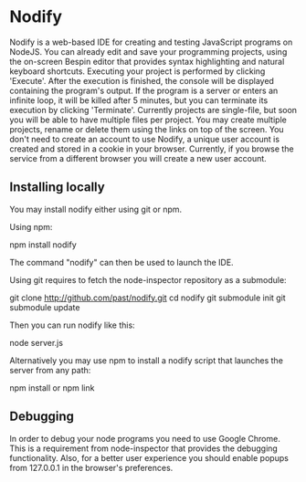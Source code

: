 Nodify
======

Nodify is a web-based IDE for creating and testing JavaScript programs on
NodeJS. You can already edit and save your programming projects, using the
on-screen Bespin editor that provides syntax highlighting and natural keyboard
shortcuts. Executing your project is performed by clicking 'Execute'. After the
execution is finished, the console will be displayed containing the program's
output. If the program is a server or enters an infinite loop, it will be
killed after 5 minutes, but you can terminate its execution by clicking
'Terminate'. Currently projects are single-file, but soon you will be able to
have multiple files per project. You may create multiple projects, rename or
delete them using the links on top of the screen. You don't need to create an
account to use Nodify, a unique user account is created and stored in a cookie
in your browser. Currently, if you browse the service from a different browser
you will create a new user account.

Installing locally
------------------

You may install nodify either using git or npm.

Using npm:

npm install nodify

The command "nodify" can then be used to launch the IDE.

Using git requires to fetch the node-inspector repository as a submodule:

git clone http://github.com/past/nodify.git
cd nodify
git submodule init
git submodule update

Then you can run nodify like this:

node server.js

Alternatively you may use npm to install a nodify script that launches the server
from any path:

npm install
or
npm link

Debugging
---------

In order to debug your node programs you need to use Google Chrome. This is a
requirement from node-inspector that provides the debugging functionality.
Also, for a better user experience you should enable popups from 127.0.0.1 in
the browser's preferences.

